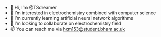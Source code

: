 - 👋 Hi, I’m @TSdreamer
- 👀 I’m interested in electrochemistry combined with computer science
- 🌱 I’m currently learning artificial neural network algorithms
- 💞️ I’m looking to collaborate on electrochemistry field
- 📫 You can reach me via hxm153@student.bham.ac.uk

<!---
TSdreamer/TSdreamer is a ✨ special ✨ repository because its `README.md` (this file) appears on your GitHub profile.
You can click the Preview link to take a look at your changes.
--->
